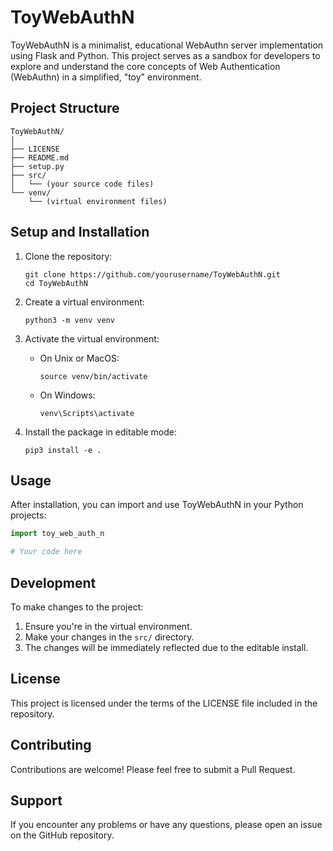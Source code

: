 # ToyWebAuthN
ToyWebAuthN is a minimalist, educational WebAuthn server implementation using Flask and Python. This project serves as a sandbox for developers to explore and understand the core concepts of Web Authentication (WebAuthn) in a simplified, "toy" environment.

## Project Structure

```
ToyWebAuthN/
│
├── LICENSE
├── README.md
├── setup.py
├── src/
│   └── (your source code files)
└── venv/
    └── (virtual environment files)
```

## Setup and Installation

1. Clone the repository:
   ```
   git clone https://github.com/yourusername/ToyWebAuthN.git
   cd ToyWebAuthN
   ```

2. Create a virtual environment:
   ```
   python3 -m venv venv
   ```

3. Activate the virtual environment:
   - On Unix or MacOS:
     ```
     source venv/bin/activate
     ```
   - On Windows:
     ```
     venv\Scripts\activate
     ```

4. Install the package in editable mode:
   ```
   pip3 install -e .
   ```

## Usage

After installation, you can import and use ToyWebAuthN in your Python projects:

```python
import toy_web_auth_n

# Your code here
```

## Development

To make changes to the project:

1. Ensure you're in the virtual environment.
2. Make your changes in the `src/` directory.
3. The changes will be immediately reflected due to the editable install.

## License

This project is licensed under the terms of the LICENSE file included in the repository.

## Contributing

Contributions are welcome! Please feel free to submit a Pull Request.

## Support

If you encounter any problems or have any questions, please open an issue on the GitHub repository.
```
